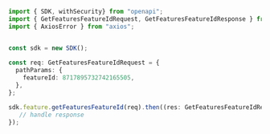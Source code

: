 <!-- Start SDK Example Usage -->
```typescript
import { SDK, withSecurity} from "openapi";
import { GetFeaturesFeatureIdRequest, GetFeaturesFeatureIdResponse } from "openapi/src/sdk/models/operations";
import { AxiosError } from "axios";


const sdk = new SDK();
    
const req: GetFeaturesFeatureIdRequest = {
  pathParams: {
    featureId: 8717895732742165505,
  },
};

sdk.feature.getFeaturesFeatureId(req).then((res: GetFeaturesFeatureIdResponse | AxiosError) => {
   // handle response
});
```
<!-- End SDK Example Usage -->